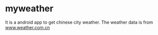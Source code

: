 # myweather
It is a android app to get chinese city weather.
The weather data is from www.weather.com.cn
